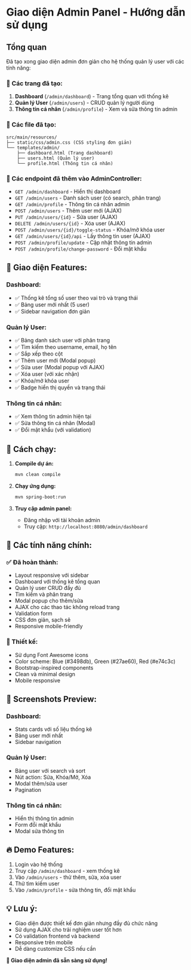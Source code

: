 # Giao diện Admin Panel - Hướng dẫn sử dụng

## Tổng quan
Đã tạo xong giao diện admin đơn giản cho hệ thống quản lý user với các tính năng:

### 🎯 Các trang đã tạo:
1. **Dashboard** (`/admin/dashboard`) - Trang tổng quan với thống kê
2. **Quản lý User** (`/admin/users`) - CRUD quản lý người dùng
3. **Thông tin cá nhân** (`/admin/profile`) - Xem và sửa thông tin admin

### 📁 Các file đã tạo:
```
src/main/resources/
├── static/css/admin.css (CSS styling đơn giản)
└── templates/admin/
    ├── dashboard.html (Trang dashboard)
    ├── users.html (Quản lý user)
    └── profile.html (Thông tin cá nhân)
```

### 🔧 Các endpoint đã thêm vào AdminController:
- `GET /admin/dashboard` - Hiển thị dashboard
- `GET /admin/users` - Danh sách user (có search, phân trang)
- `GET /admin/profile` - Thông tin cá nhân admin
- `POST /admin/users` - Thêm user mới (AJAX)
- `PUT /admin/users/{id}` - Sửa user (AJAX)
- `DELETE /admin/users/{id}` - Xóa user (AJAX)
- `POST /admin/users/{id}/toggle-status` - Khóa/mở khóa user
- `GET /admin/users/{id}/api` - Lấy thông tin user (AJAX)
- `POST /admin/profile/update` - Cập nhật thông tin admin
- `POST /admin/profile/change-password` - Đổi mật khẩu

## 🎨 Giao diện Features:

### Dashboard:
- ✅ Thống kê tổng số user theo vai trò và trạng thái
- ✅ Bảng user mới nhất (5 user)
- ✅ Sidebar navigation đơn giản

### Quản lý User:
- ✅ Bảng danh sách user với phân trang
- ✅ Tìm kiếm theo username, email, họ tên
- ✅ Sắp xếp theo cột
- ✅ Thêm user mới (Modal popup)
- ✅ Sửa user (Modal popup với AJAX)
- ✅ Xóa user (với xác nhận)
- ✅ Khóa/mở khóa user
- ✅ Badge hiển thị quyền và trạng thái

### Thông tin cá nhân:
- ✅ Xem thông tin admin hiện tại
- ✅ Sửa thông tin cá nhân (Modal)
- ✅ Đổi mật khẩu (với validation)

## 🚀 Cách chạy:

1. **Compile dự án:**
   ```bash
   mvn clean compile
   ```

2. **Chạy ứng dụng:**
   ```bash
   mvn spring-boot:run
   ```

3. **Truy cập admin panel:**
   - Đăng nhập với tài khoản admin
   - Truy cập: `http://localhost:8080/admin/dashboard`

## 🎯 Các tính năng chính:

### ✅ Đã hoàn thành:
- Layout responsive với sidebar
- Dashboard với thống kê tổng quan
- Quản lý user CRUD đầy đủ
- Tìm kiếm và phân trang
- Modal popup cho thêm/sửa
- AJAX cho các thao tác không reload trang
- Validation form
- CSS đơn giản, sạch sẽ
- Responsive mobile-friendly

### 🎨 Thiết kế:
- Sử dụng Font Awesome icons
- Color scheme: Blue (#3498db), Green (#27ae60), Red (#e74c3c)
- Bootstrap-inspired components
- Clean và minimal design
- Mobile responsive

## 📱 Screenshots Preview:

### Dashboard:
- Stats cards với số liệu thống kê
- Bảng user mới nhất
- Sidebar navigation

### Quản lý User:
- Bảng user với search và sort
- Nút action: Sửa, Khóa/Mở, Xóa
- Modal thêm/sửa user
- Pagination

### Thông tin cá nhân:
- Hiển thị thông tin admin
- Form đổi mật khẩu
- Modal sửa thông tin

## 🔥 Demo Features:
1. Login vào hệ thống
2. Truy cập `/admin/dashboard` - xem thống kê
3. Vào `/admin/users` - thử thêm, sửa, xóa user
4. Thử tìm kiếm user
5. Vào `/admin/profile` - sửa thông tin, đổi mật khẩu

## 💡 Lưu ý:
- Giao diện được thiết kế đơn giản nhưng đầy đủ chức năng
- Sử dụng AJAX cho trải nghiệm user tốt hơn
- Có validation frontend và backend
- Responsive trên mobile
- Dễ dàng customize CSS nếu cần

**🎉 Giao diện admin đã sẵn sàng sử dụng!**
